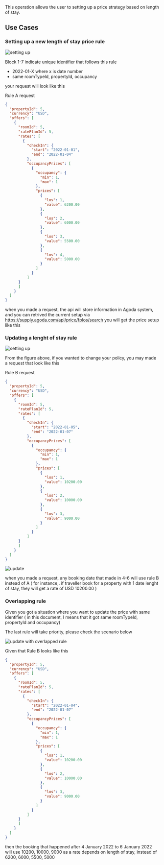 This operation allows the user to setting up a price strategy based on length of stay.

## Use Cases
### Setting up a new length of stay price rule
![setting up](images/rendered/los-figure.svg)

Block 1-7 indicate unique identifier that follows this rule
- 2022-01-X where x is date number
- same roomTypeId, propertyId, occupancy

your request will look like this

Rule A request
```json
{
  "propertyId": 5,
  "currency": "USD",
  "offers": [
    {
      "roomId": 5,
      "ratePlanId": 5,
      "rates": [
        {
          "checkIn": {
            "start": "2022-01-01",
            "end": "2022-01-04"
          },
          "occupancyPrices": [
            {
              "occupancy": {
                "min": 1,
                "max": 1
              },
              "prices": [
                {
                  "los": 1,
                  "value": 6200.00
                },
                {
                  "los": 2,
                  "value": 6000.00
                },
                {
                  "los": 3,
                  "value": 5500.00
                },
                {
                  "los": 4,
                  "value": 5000.00
                }
              ]
            }
          ]
      }
      ]
    }
  ]
}
```

when you made a request, the api will store information in Agoda system, and you can retrived the current setup via https://supply.agoda.com/api/price/fplos/search
you will get the price setup like this

### Updating a lenght of stay rule

![setting up](images/rendered/los-figure.svg)

From the figure above, if you wanted to change your policy, you may made a request that look like this

Rule B request
```json
{
  "propertyId": 5,
  "currency": "USD",
  "offers": [
    {
      "roomId": 5,
      "ratePlanId": 5,
      "rates": [
        {
          "checkIn": {
            "start": "2022-01-05",
            "end": "2022-01-07"
          },
          "occupancyPrices": [
            {
              "occupancy": {
                "min": 1,
                "max": 1
              },
              "prices": [
                {
                  "los": 1,
                  "value": 10200.00
                },
                {
                  "los": 2,
                  "value": 10000.00
                },
                {
                  "los": 3,
                  "value": 9000.00
                }
              ]
            }
          ]
      }
      ]
    }
  ]
}
```

![update](images/rendered/los-update.svg)

when you made a request, any booking date that made in 4-6 will use rule B instead of A ( for instance,. if traveller book for a property with 1 date lenght of stay, they will get a rate of USD 10200.00 )

### Overlapping rule
Given you got a situation where you want to update the price with same identifier ( in this document, I means that it got same roomTypeId, propertyId and occupancy)

The last rule will take priority, please check the scenario below

![update with overlapped rule](images/rendered/los-update-overlapped.svg)

Given that Rule B looks like this
```json
{
  "propertyId": 5,
  "currency": "USD",
  "offers": [
    {
      "roomId": 5,
      "ratePlanId": 5,
      "rates": [
        {
          "checkIn": {
            "start": "2022-01-04",
            "end": "2022-01-07"
          },
          "occupancyPrices": [
            {
              "occupancy": {
                "min": 1,
                "max": 1
              },
              "prices": [
                {
                  "los": 1,
                  "value": 10200.00
                },
                {
                  "los": 2,
                  "value": 10000.00
                },
                {
                  "los": 3,
                  "value": 9000.00
                }
              ]
            }
          ]
      }
      ]
    }
  ]
}
```

then the booking that happened after 4 January 2022 to 6 January 2022 will use 10200, 10000, 9000 as a rate depends on length of stay, instead of 6200, 6000, 5500, 5000
